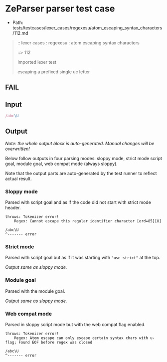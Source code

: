 # ZeParser parser test case

- Path: tests/testcases/lexer_cases/regexesu/atom_escaping_syntax_characters/112.md

> :: lexer cases : regexesu : atom escaping syntax characters
>
> ::> 112
>
> Imported lexer test
>
> escaping a prefixed single uc letter

## FAIL

## Input

`````js
/abc\U
`````

## Output

_Note: the whole output block is auto-generated. Manual changes will be overwritten!_

Below follow outputs in four parsing modes: sloppy mode, strict mode script goal, module goal, web compat mode (always sloppy).

Note that the output parts are auto-generated by the test runner to reflect actual result.

### Sloppy mode

Parsed with script goal and as if the code did not start with strict mode header.

`````
throws: Tokenizer error!
    Regex: Cannot escape this regular identifier character [ord=85][U]

/abc\U
^------- error
`````

### Strict mode

Parsed with script goal but as if it was starting with `"use strict"` at the top.

_Output same as sloppy mode._

### Module goal

Parsed with the module goal.

_Output same as sloppy mode._

### Web compat mode

Parsed in sloppy script mode but with the web compat flag enabled.

`````
throws: Tokenizer error!
    Regex: Atom escape can only escape certain syntax chars with u-flag; Found EOF before regex was closed

/abc\U
^------- error
`````


